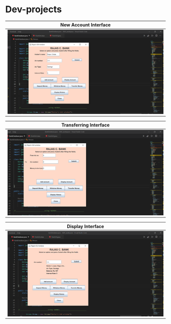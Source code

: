 # Dev-projects


**New Account Interface**   |     
:-------------------------:|
<img src="/Screenshots/new account creation interface.png" alt="new account" width="1100"/>  |  

**Transferring Interface**    |       
:-------------------------:|
<img src="/Screenshots/Transferring interace.png" alt="tranferring" width="1100"/> |

**Display Interface**|
:-------------------------:|
<img src="/Screenshots/Display interface.png" alt="Profile" width="1100"/> |

